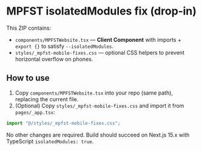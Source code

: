 # MPFST isolatedModules fix (drop‑in)

This ZIP contains:
- `components/MPFSTWebsite.tsx` — **Client Component** with imports + `export {}` to satisfy `--isolatedModules`.
- `styles/_mpfst-mobile-fixes.css` — optional CSS helpers to prevent horizontal overflow on phones.

## How to use
1. Copy `components/MPFSTWebsite.tsx` into your repo (same path), replacing the current file.
2. (Optional) Copy `styles/_mpfst-mobile-fixes.css` and import it from `pages/_app.tsx`:

```ts
import "@/styles/_mpfst-mobile-fixes.css";
```

No other changes are required. Build should succeed on Next.js 15.x with TypeScript `isolatedModules: true`.
